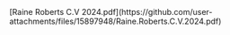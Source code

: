 <object data="CV.pdf" width="1000" height="1000" type='application/pdf'/>
[Raine Roberts C.V 2024.pdf](https://github.com/user-attachments/files/15897948/Raine.Roberts.C.V.2024.pdf)
